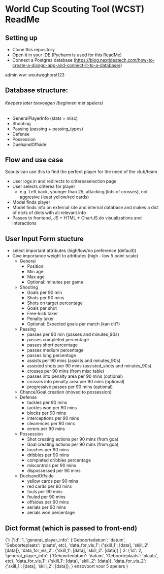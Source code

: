 # World Cup Scouting Tool (WCST) ReadMe

## Setting up
- Clone this repository
- Open it in your IDE (Pycharm is used for this ReadMe)
- Connect a Postgres database (https://blog.nextideatech.com/how-to-create-a-django-app-and-connect-it-to-a-database/)


 
admin
ww: woutweghorst123


## Database structure:
###### Keepers later toevoegen (beginnen met spelers)

- GeneralPlayerInfo (stats + misc)
- Shooting
- Passing (passing + passing_types)
- Defense
- Possession
- DuelsandOffside

## Flow and use case
Scouts can use this to find the perfect player for the need of the club/team
- User logs in and redirects to critereaselection page
- User selects criterea for player
  - e.g. Left back, younger than 25, attacking (lots of crosses), not aggresive (least yellow/red cards)
- Model finds player
- Model finds info on external site and internal database and makes a dict of dicts of dicts with all relevant info
- Passes to frontend, JS + HTML + ChartJS do visualizations and interactions


## User Input Form stucture
- select important attributes (high/low/no preference (default))
- Give importance weight to attributes (high - low 5 point scale)
  - General
    - Position 
    - Min age
    - Max age
    - Optional: minutes per game
  - Shooting
    - Goals per 90 min
    - Shots per 90 mins
    - Shots on target percentage
    - Goals per shot
    - Free-kick taker
    - Penalty taker
    - Optional: Expected goals per match (kan dit?)
  - Passing
    - passes per 90 min (passes and minutes_90s)
    - passes completed percentage
    - passes short percentage
    - passes medium percentage
    - passes long percentage
    - assists per 90 mins (assists and minutes_90s)
    - assisted shots per 90 mins (assisted_shots and minutes_90s)
    - crosses per 90 mins (from misc table)
    - passes into penalty area per 90 mins (optional)
    - crosses into penalty area per 90 mins (optional)
    - progressive passes per 90 mins (optional)
  - Chance/Goal creation (moved to possession)
  - Defense
      - tackles per 90 mins
      - tackles won per 90 mins
      - blocks per 90 mins
      - interceptions per 90 mins
      - clearences per 90 mins
      - errors per 90 mins
  - Possession
      - Shot creating actions per 90 mins (from gca)
      - Goal creating actions per 90 mins (from gca)
      - touches per 90 mins
      - dribbles per 90 mins
      - completed dribbles percentage
      - miscontrols per 90 mins
      - dispossessed per 90 mins
  - DuelsandOffside
      - yellow cards per 90 mins
      - red cards per 90 mins
      - fouls per 90 mins
      - fouled per 90 mins
      - offsides per 90 mins
      - aerials per 90 mins
      - aerials won percentage

## Dict format (which is passed to front-end)
{1: {'id': 1, 'general_player_info': {'Geboortedatum': 'datum', 'Geboorteplaats': 'plaats', etc},
              'data_for_vis_1': {'skill_1': [data], 'skill_2': [data]},
              'data_for_vis_2': {'skill_1': [data], 'skill_2': [data]}
    }
2: {'id': 2, 'general_player_info': {'Geboortedatum': 'datum', 'Geboorteplaats': 'plaats', etc},
              'data_for_vis_1': {'skill_1': [data], 'skill_2': [data]},
              'data_for_vis_2': {'skill_1': [data], 'skill_2': [data]},
  }
enzovoort voor 5 spelers
}
